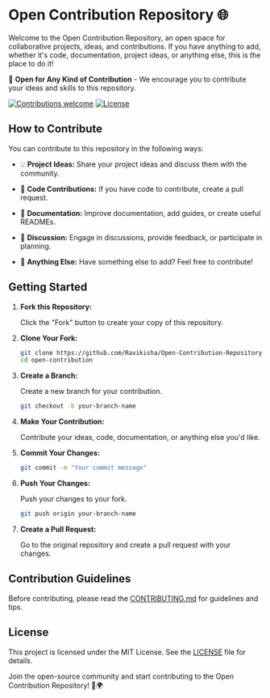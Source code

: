 # Open Contribution Repository 🌐

Welcome to the Open Contribution Repository, an open space for collaborative projects, ideas, and contributions. If you have anything to add, whether it's code, documentation, project ideas, or anything else, this is the place to do it!

🚀 **Open for Any Kind of Contribution** - We encourage you to contribute your ideas and skills to this repository.

[![Contributions welcome](https://img.shields.io/badge/Contributions-Welcome-brightgreen.svg)](CONTRIBUTING.md)
[![License](https://img.shields.io/badge/License-MIT-blue.svg)](LICENSE)

## How to Contribute

You can contribute to this repository in the following ways:

- 💡 **Project Ideas:** Share your project ideas and discuss them with the community.

- 🧩 **Code Contributions:** If you have code to contribute, create a pull request.

- 📝 **Documentation:** Improve documentation, add guides, or create useful READMEs.

- 💬 **Discussion:** Engage in discussions, provide feedback, or participate in planning.

- 🎉 **Anything Else:** Have something else to add? Feel free to contribute!

## Getting Started

1. **Fork this Repository:**

   Click the "Fork" button to create your copy of this repository.

2. **Clone Your Fork:**

   ```bash
   git clone https://github.com/Ravikisha/Open-Contribution-Repository.git
   cd open-contribution
   ```

3. **Create a Branch:**

   Create a new branch for your contribution.

   ```bash
   git checkout -b your-branch-name
   ```

4. **Make Your Contribution:**

   Contribute your ideas, code, documentation, or anything else you'd like.

5. **Commit Your Changes:**

   ```bash
   git commit -m "Your commit message"
   ```

6. **Push Your Changes:**

   Push your changes to your fork.

   ```bash
   git push origin your-branch-name
   ```

7. **Create a Pull Request:**

   Go to the original repository and create a pull request with your changes.

## Contribution Guidelines

Before contributing, please read the [CONTRIBUTING.md](CONTRIBUTING.md) for guidelines and tips.

## License

This project is licensed under the MIT License. See the [LICENSE](LICENSE) file for details.

Join the open-source community and start contributing to the Open Contribution Repository! 🤝🌍